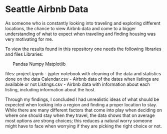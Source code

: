 # Seattle Airbnb Data

As someone who is constantly looking into traveling and exploring different locations, the chance to view Airbnb data and come to a bigger understanding of what to expect when traveling and finding housing was very motivating for me. 


To view the results found in this repository one needs the following libraries and files
Libraries:   
<ul>
Pandas
Numpy
Matplotlib
</ul>

files:
project.ipynb - jypter notebook with cleaning of the data and statistics done on the data
Calendar.csv - Airbnb data of the dates when listings are available or not
Listings.csv - Airbnb data with information about each listing, including information about the host

Through my findings, I concluded I had unrealistic ideas of what should be expected when looking into a region and finding a proper location to stay. While there are many different factors that come into play when deciding on where one should stay when they travel, the data shows that on average most options are strong choices; this reduces a natural worry someone might have to face when worrying if they are picking the right choice or not.

